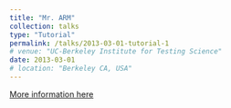 ```yaml
---
title: "Mr. ARM"
collection: talks
type: "Tutorial"
permalink: /talks/2013-03-01-tutorial-1
# venue: "UC-Berkeley Institute for Testing Science"
date: 2013-03-01
# location: "Berkeley CA, USA"
---
```


[More information here](https://AnkitWani.github.io/files/Mr%20Arm.PNG)

<!-- This is a description of your tutorial, note the different field in type. This is a markdown files that can be all markdown-ified like any other post. Yay markdown! -->
